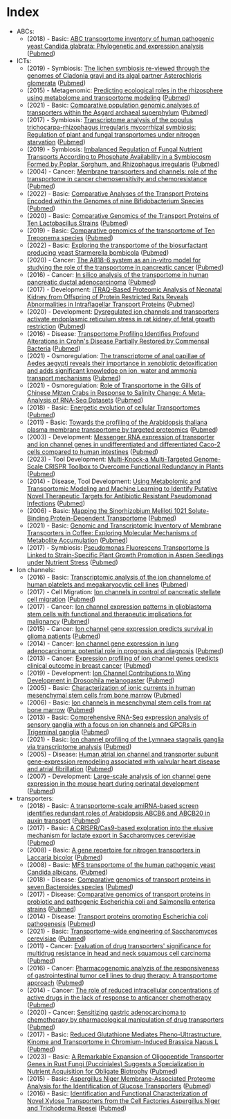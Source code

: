 # Index

- ABCs:
  - (2018) - Basic: [ABC transportome inventory of human pathogenic yeast Candida glabrata: Phylogenetic and expression analysis](https://doi.org/10.1371/journal.pone.0202993) ([Pubmed](https://pubmed.ncbi.nlm.nih.gov/30153284))
- ICTs:
  - (2019) - Symbiosis: [The lichen symbiosis re-viewed through the genomes of Cladonia grayi and its algal partner Asterochloris glomerata](https://doi.org/10.1186/s12864-019-5629-x) ([Pubmed](https://pubmed.ncbi.nlm.nih.gov/31337355))
  - (2015) - Metagenomic: [Predicting ecological roles in the rhizosphere using metabolome and transportome modeling](https://doi.org/10.1371/journal.pone.0132837) ([Pubmed](https://pubmed.ncbi.nlm.nih.gov/26332409))
  - (2021) - Basic: [Comparative population genomic analyses of transporters within the Asgard archaeal superphylum](https://doi.org/10.1371/journal.pone.0247806) ([Pubmed](https://pubmed.ncbi.nlm.nih.gov/33770091))
  - (2017) - Symbiosis: [Transcriptome analysis of the populus trichocarpa-rhizophagus irregularis mycorrhizal symbiosis: Regulation of plant and fungal transportomes under nitrogen starvation](https://doi.org/10.1093/pcp/pcx044) ([Pubmed](https://pubmed.ncbi.nlm.nih.gov/28387868))
  - (2019) - Symbiosis: [Imbalanced Regulation of Fungal Nutrient Transports According to Phosphate Availability in a Symbiocosm Formed by Poplar, Sorghum, and Rhizophagus irregularis](https://doi.org/10.3389/FPLS.2019.01617) ([Pubmed](https://pubmed.ncbi.nlm.nih.gov/31921260))
  - (2004) - Cancer: [Membrane transporters and channels: role of the transportome in cancer chemosensitivity and chemoresistance](https://doi.org/10.1158/0008-5472.CAN-03-3884) ([Pubmed](https://pubmed.ncbi.nlm.nih.gov/15205344))
  - (2022) - Basic: [Comparative Analyses of the Transport Proteins Encoded within the Genomes of nine Bifidobacterium Species](https://doi.org/10.1159/000518954) ([Pubmed](https://pubmed.ncbi.nlm.nih.gov/34555832))
  - (2020) - Basic: [Comparative Genomics of the Transport Proteins of Ten Lactobacillus Strains](https://doi.org/10.3390/GENES11101234) ([Pubmed](https://pubmed.ncbi.nlm.nih.gov/33096690))
  - (2019) - Basic: [Comparative genomics of the transportome of Ten Treponema species](https://doi.org/10.1016/J.MICPATH.2019.04.034) ([Pubmed](https://pubmed.ncbi.nlm.nih.gov/31029716))
  - (2022) - Basic: [Exploring the transportome of the biosurfactant producing yeast Starmerella bombicola](https://doi.org/10.1186/S12864-021-08177-X) ([Pubmed](https://pubmed.ncbi.nlm.nih.gov/34998388))
  - (2020) - Cancer: [The A818-6 system as an in-vitro model for studying the role of the transportome in pancreatic cancer](https://doi.org/10.1186/S12885-020-06773-W) ([Pubmed](https://pubmed.ncbi.nlm.nih.gov/32228510))
  - (2016) - Cancer: [In silico analysis of the transportome in human pancreatic ductal adenocarcinoma](https://doi.org/10.1007/S00249-016-1171-9) ([Pubmed](https://pubmed.ncbi.nlm.nih.gov/27652669))
  - (2017) - Development: [iTRAQ-Based Proteomic Analysis of Neonatal Kidney from Offspring of Protein Restricted Rats Reveals Abnormalities in Intraflagellar Transport Proteins](https://doi.org/10.1159/000484626) ([Pubmed](https://pubmed.ncbi.nlm.nih.gov/29130966))
  - (2020) - Development: [Dysregulated ion channels and transporters activate endoplasmic reticulum stress in rat kidney of fetal growth restriction](https://doi.org/10.1016/J.LFS.2020.118276) ([Pubmed](https://pubmed.ncbi.nlm.nih.gov/32798560))
  - (2016) - Disease: [Transportome Profiling Identifies Profound Alterations in Crohn's Disease Partially Restored by Commensal Bacteria](https://doi.org/10.1093/ECCO-JCC/JJW042) ([Pubmed](https://pubmed.ncbi.nlm.nih.gov/26874350))
  - (2021) - Osmoregulation: [The transcriptome of anal papillae of Aedes aegypti reveals their importance in xenobiotic detoxification and adds significant knowledge on ion, water and ammonia transport mechanisms](https://doi.org/10.1016/J.JINSPHYS.2021.104269) ([Pubmed](https://pubmed.ncbi.nlm.nih.gov/34174320))
  - (2021) - Osmoregulation: [Role of Transportome in the Gills of Chinese Mitten Crabs in Response to Salinity Change: A Meta-Analysis of RNA-Seq Datasets](https://doi.org/10.3390/BIOLOGY10010039) ([Pubmed](https://pubmed.ncbi.nlm.nih.gov/33430106))
  - (2018) - Basic: [Energetic evolution of cellular Transportomes](https://doi.org/10.1186/s12864-018-4816-5) ([Pubmed](https://pubmed.ncbi.nlm.nih.gov/29848286))
  - (2011) - Basic: [Towards the profiling of the Arabidopsis thaliana plasma membrane transportome by targeted proteomics](https://doi.org/10.1002/pmic.201000660) ([Pubmed](https://pubmed.ncbi.nlm.nih.gov/21413151))
  - (2003) - Development: [Messenger RNA expression of transporter and ion channel genes in undifferentiated and differentiated Caco-2 cells compared to human intestines](https://doi.org/10.1023/A:1022282221530) ([Pubmed](https://pubmed.ncbi.nlm.nih.gov/12608530))
  - (2023) - Tool Development: [Multi-Knock-a Multi-Targeted Genome-Scale CRISPR Toolbox to Overcome Functional Redundancy in Plants](https://doi.org/10.1038/s41477-023-01374-4) ([Pubmed](https://pubmed.ncbi.nlm.nih.gov/36973414))
  - (2014) - Disease, Tool Development: [Using Metabolomic and Transportomic Modeling and Machine Learning to Identify Putative Novel Therapeutic Targets for Antibiotic Resistant Pseudomonad Infections](https://doi.org/10.1109/EMBC.2014.6943592) ([Pubmed](https://pubmed.ncbi.nlm.nih.gov/25569960))
  - (2006) - Basic: [Mapping the Sinorhizobium Meliloti 1021 Solute-Binding Protein-Dependent Transportome](https://doi.org/10.1073/pnas.0606673103) ([Pubmed](https://pubmed.ncbi.nlm.nih.gov/17101990))
  - (2021) - Basic: [Genomic and Transcriptomic Inventory of Membrane Transporters in Coffee: Exploring Molecular Mechanisms of Metabolite Accumulation](https://doi.org/10.1016/j.plantsci.2021.111018) ([Pubmed](https://pubmed.ncbi.nlm.nih.gov/34620453))
  - (2017) - Symbiosis: [Pseudomonas Fluorescens Transportome Is Linked to Strain-Specific Plant Growth Promotion in Aspen Seedlings under Nutrient Stress](https://doi.org/10.3389/fpls.2017.00348) ([Pubmed](https://pubmed.ncbi.nlm.nih.gov/28377780))
- Ion channels:
  - (2016) - Basic: [Transcriptomic analysis of the ion channelome of human platelets and megakaryocytic cell lines](https://doi.org/10.1160/TH15-11-0891) ([Pubmed](https://pubmed.ncbi.nlm.nih.gov/27277069))
  - (2017) - Cell Migration: [Ion channels in control of pancreatic stellate cell migration](https://doi.org/10.18632/ONCOTARGET.13647) ([Pubmed](https://pubmed.ncbi.nlm.nih.gov/27903970))
  - (2017) - Cancer: [Ion channel expression patterns in glioblastoma stem cells with functional and therapeutic implications for malignancy](https://doi.org/10.1371/JOURNAL.PONE.0172884) ([Pubmed](https://pubmed.ncbi.nlm.nih.gov/28264064))
  - (2015) - Cancer: [Ion channel gene expression predicts survival in glioma patients](https://doi.org/10.1038/SREP11593) ([Pubmed](https://pubmed.ncbi.nlm.nih.gov/26235283))
  - (2014) - Cancer: [Ion channel gene expression in lung adenocarcinoma: potential role in prognosis and diagnosis](https://doi.org/10.1371/JOURNAL.PONE.0086569) ([Pubmed](https://pubmed.ncbi.nlm.nih.gov/24466154))
  - (2013) - Cancer: [Expression profiling of ion channel genes predicts clinical outcome in breast cancer](https://doi.org/10.1186/1476-4598-12-106) ([Pubmed](https://pubmed.ncbi.nlm.nih.gov/24053408))
  - (2019) - Development: [Ion Channel Contributions to Wing Development in Drosophila melanogaster](https://doi.org/10.1534/G3.119.400028) ([Pubmed](https://pubmed.ncbi.nlm.nih.gov/30733380))
  - (2005) - Basic: [Characterization of ionic currents in human mesenchymal stem cells from bone marrow](https://doi.org/10.1634/STEMCELLS.2004-0213) ([Pubmed](https://pubmed.ncbi.nlm.nih.gov/15749932))
  - (2006) - Basic: [Ion channels in mesenchymal stem cells from rat bone marrow](https://doi.org/10.1634/STEMCELLS.2005-0307) ([Pubmed](https://pubmed.ncbi.nlm.nih.gov/16484345))
  - (2013) - Basic: [Comprehensive RNA-Seq expression analysis of sensory ganglia with a focus on ion channels and GPCRs in Trigeminal ganglia](https://doi.org/10.1371/JOURNAL.PONE.0079523) ([Pubmed](https://pubmed.ncbi.nlm.nih.gov/24260241))
  - (2021) - Basic: [Ion channel profiling of the Lymnaea stagnalis ganglia via transcriptome analysis](https://doi.org/10.1186/S12864-020-07287-2) ([Pubmed](https://pubmed.ncbi.nlm.nih.gov/33407100))
  - (2005) - Disease: [Human atrial ion channel and transporter subunit gene-expression remodeling associated with valvular heart disease and atrial fibrillation](https://doi.org/10.1161/CIRCULATIONAHA.104.506857) ([Pubmed](https://pubmed.ncbi.nlm.nih.gov/16027256))
  - (2007) - Development: [Large-scale analysis of ion channel gene expression in the mouse heart during perinatal development](https://doi.org/10.1152/physiolgenomics.00163.2006) ([Pubmed](https://pubmed.ncbi.nlm.nih.gov/16985003))
- transporters:
  - (2018) - Basic: [A transportome-scale amiRNA-based screen identifies redundant roles of Arabidopsis ABCB6 and ABCB20 in auxin transport](https://doi.org/10.1038/s41467-018-06410-y) ([Pubmed](https://pubmed.ncbi.nlm.nih.gov/30310073))
  - (2017) - Basic: [A CRISPR/Cas9-based exploration into the elusive mechanism for lactate export in Saccharomyces cerevisiae](https://doi.org/10.1093/femsyr/fox085) ([Pubmed](https://pubmed.ncbi.nlm.nih.gov/29145596))
  - (2008) - Basic: [A gene repertoire for nitrogen transporters in Laccaria bicolor](https://doi.org/10.1111/j.1469-8137.2008.02580.x) ([Pubmed](https://pubmed.ncbi.nlm.nih.gov/18665901))
  - (2008) - Basic: [MFS transportome of the human pathogenic yeast Candida albicans.](https://doi.org/10.1186/1471-2164-9-579) ([Pubmed](https://pubmed.ncbi.nlm.nih.gov/19055746))
  - (2018) - Disease: [Comparative genomics of transport proteins in seven Bacteroides species](https://doi.org/10.1371/JOURNAL.PONE.0208151) ([Pubmed](https://pubmed.ncbi.nlm.nih.gov/30517169))
  - (2017) - Disease: [Comparative genomics of transport proteins in probiotic and pathogenic Escherichia coli and Salmonella enterica strains](https://doi.org/10.1016/J.MICPATH.2017.03.022) ([Pubmed](https://pubmed.ncbi.nlm.nih.gov/28344124))
  - (2014) - Disease: [Transport proteins promoting Escherichia coli pathogenesis](https://doi.org/10.1016/J.MICPATH.2014.03.008) ([Pubmed](https://pubmed.ncbi.nlm.nih.gov/24747185))
  - (2021) - Basic: [Transportome-wide engineering of Saccharomyces cerevisiae](https://doi.org/10.1016/J.YMBEN.2021.01.007) ([Pubmed](https://pubmed.ncbi.nlm.nih.gov/33465478))
  - (2011) - Cancer: [Evaluation of drug transporters' significance for multidrug resistance in head and neck squamous cell carcinoma](https://doi.org/10.1002/HED.21559) ([Pubmed](https://pubmed.ncbi.nlm.nih.gov/20737486))
  - (2016) - Cancer: [Pharmacogenomic analyzis of the responsiveness of gastrointestinal tumor cell lines to drug therapy: A transportome approach](https://doi.org/10.1016/J.PHRS.2016.09.007) ([Pubmed](https://pubmed.ncbi.nlm.nih.gov/27620070))
  - (2014) - Cancer: [The role of reduced intracellular concentrations of active drugs in the lack of response to anticancer chemotherapy](https://doi.org/10.1038/APS.2013.131) ([Pubmed](https://pubmed.ncbi.nlm.nih.gov/24317012))
  - (2020) - Cancer: [Sensitizing gastric adenocarcinoma to chemotherapy by pharmacological manipulation of drug transporters](https://doi.org/10.1016/J.BCP.2019.113682) ([Pubmed](https://pubmed.ncbi.nlm.nih.gov/31669256))
  - (2017) - Basic: [Reduced Glutathione Mediates Pheno-Ultrastructure, Kinome and Transportome in Chromium-Induced Brassica Napus L](https://doi.org/10.3389/fpls.2017.02037) ([Pubmed](https://pubmed.ncbi.nlm.nih.gov/29312362))
  - (2023) - Basic: [A Remarkable Expansion of Oligopeptide Transporter Genes in Rust Fungi (Pucciniales) Suggests a Specialization in Nutrient Acquisition for Obligate Biotrophy](https://doi.org/10.1094/PHYTO-04-22-0128-R) ([Pubmed](https://pubmed.ncbi.nlm.nih.gov/36044359))
  - (2015) - Basic: [Aspergillus Niger Membrane-Associated Proteome Analysis for the Identification of Glucose Transporters](https://doi.org/10.1186/s13068-015-0317-9) ([Pubmed](https://pubmed.ncbi.nlm.nih.gov/26388937))
  - (2016) - Basic: [Identification and Functional Characterization of Novel Xylose Transporters from the Cell Factories Aspergillus Niger and Trichoderma Reesei](https://doi.org/10.1186/s13068-016-0564-4) ([Pubmed](https://pubmed.ncbi.nlm.nih.gov/27446237))
